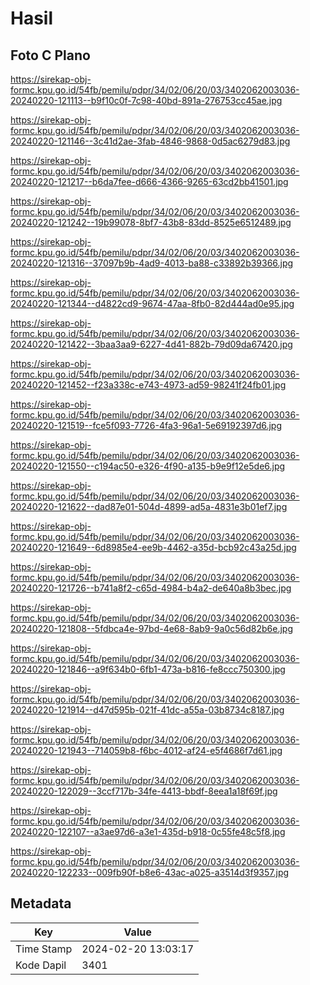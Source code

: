 # Hasil

## Foto C Plano

https://sirekap-obj-formc.kpu.go.id/54fb/pemilu/pdpr/34/02/06/20/03/3402062003036-20240220-121113--b9f10c0f-7c98-40bd-891a-276753cc45ae.jpg

https://sirekap-obj-formc.kpu.go.id/54fb/pemilu/pdpr/34/02/06/20/03/3402062003036-20240220-121146--3c41d2ae-3fab-4846-9868-0d5ac6279d83.jpg

https://sirekap-obj-formc.kpu.go.id/54fb/pemilu/pdpr/34/02/06/20/03/3402062003036-20240220-121217--b6da7fee-d666-4366-9265-63cd2bb41501.jpg

https://sirekap-obj-formc.kpu.go.id/54fb/pemilu/pdpr/34/02/06/20/03/3402062003036-20240220-121242--19b99078-8bf7-43b8-83dd-8525e6512489.jpg

https://sirekap-obj-formc.kpu.go.id/54fb/pemilu/pdpr/34/02/06/20/03/3402062003036-20240220-121316--37097b9b-4ad9-4013-ba88-c33892b39366.jpg

https://sirekap-obj-formc.kpu.go.id/54fb/pemilu/pdpr/34/02/06/20/03/3402062003036-20240220-121344--d4822cd9-9674-47aa-8fb0-82d444ad0e95.jpg

https://sirekap-obj-formc.kpu.go.id/54fb/pemilu/pdpr/34/02/06/20/03/3402062003036-20240220-121422--3baa3aa9-6227-4d41-882b-79d09da67420.jpg

https://sirekap-obj-formc.kpu.go.id/54fb/pemilu/pdpr/34/02/06/20/03/3402062003036-20240220-121452--f23a338c-e743-4973-ad59-98241f24fb01.jpg

https://sirekap-obj-formc.kpu.go.id/54fb/pemilu/pdpr/34/02/06/20/03/3402062003036-20240220-121519--fce5f093-7726-4fa3-96a1-5e69192397d6.jpg

https://sirekap-obj-formc.kpu.go.id/54fb/pemilu/pdpr/34/02/06/20/03/3402062003036-20240220-121550--c194ac50-e326-4f90-a135-b9e9f12e5de6.jpg

https://sirekap-obj-formc.kpu.go.id/54fb/pemilu/pdpr/34/02/06/20/03/3402062003036-20240220-121622--dad87e01-504d-4899-ad5a-4831e3b01ef7.jpg

https://sirekap-obj-formc.kpu.go.id/54fb/pemilu/pdpr/34/02/06/20/03/3402062003036-20240220-121649--6d8985e4-ee9b-4462-a35d-bcb92c43a25d.jpg

https://sirekap-obj-formc.kpu.go.id/54fb/pemilu/pdpr/34/02/06/20/03/3402062003036-20240220-121726--b741a8f2-c65d-4984-b4a2-de640a8b3bec.jpg

https://sirekap-obj-formc.kpu.go.id/54fb/pemilu/pdpr/34/02/06/20/03/3402062003036-20240220-121808--5fdbca4e-97bd-4e68-8ab9-9a0c56d82b6e.jpg

https://sirekap-obj-formc.kpu.go.id/54fb/pemilu/pdpr/34/02/06/20/03/3402062003036-20240220-121846--a9f634b0-6fb1-473a-b816-fe8ccc750300.jpg

https://sirekap-obj-formc.kpu.go.id/54fb/pemilu/pdpr/34/02/06/20/03/3402062003036-20240220-121914--d47d595b-021f-41dc-a55a-03b8734c8187.jpg

https://sirekap-obj-formc.kpu.go.id/54fb/pemilu/pdpr/34/02/06/20/03/3402062003036-20240220-121943--714059b8-f6bc-4012-af24-e5f4686f7d61.jpg

https://sirekap-obj-formc.kpu.go.id/54fb/pemilu/pdpr/34/02/06/20/03/3402062003036-20240220-122029--3ccf717b-34fe-4413-bbdf-8eea1a18f69f.jpg

https://sirekap-obj-formc.kpu.go.id/54fb/pemilu/pdpr/34/02/06/20/03/3402062003036-20240220-122107--a3ae97d6-a3e1-435d-b918-0c55fe48c5f8.jpg

https://sirekap-obj-formc.kpu.go.id/54fb/pemilu/pdpr/34/02/06/20/03/3402062003036-20240220-122233--009fb90f-b8e6-43ac-a025-a3514d3f9357.jpg


## Metadata

| Key        | Value               |
| ---------- | ------------------- |
| Time Stamp | 2024-02-20 13:03:17 |
| Kode Dapil | 3401                |



